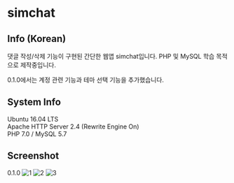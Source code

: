 # simchat

## Info (Korean)

댓글 작성/삭제 기능이 구현된 간단한 웹앱 simchat입니다.
PHP 및 MySQL 학습 목적으로 제작중입니다.

0.1.0에서는 계정 관련 기능과 테마 선택 기능을 추가했습니다.

## System Info

Ubuntu 16.04 LTS <br>
Apache HTTP Server 2.4 (Rewrite Engine On) <br>
PHP 7.0 / MySQL 5.7

## Screenshot

0.1.0
![1](https://user-images.githubusercontent.com/75349747/113767852-1fb8fd00-975a-11eb-8e19-3214a203db00.PNG)
![2](https://user-images.githubusercontent.com/75349747/113767858-20ea2a00-975a-11eb-9d86-ca8338b64848.PNG)
![3](https://user-images.githubusercontent.com/75349747/113767868-247db100-975a-11eb-9d3b-5c19e9e87f7f.PNG)
